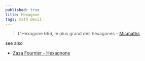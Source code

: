 ```yaml
---
published: true
title: Hexagone
tags: math devil
---
```

> L'Hexagone 666, le plus grand des hexagones - [Micmaths](https://www.youtube.com/watch?v=N-ZGCsvxBB0)

see also
- [Zaza Fournier - Hexagnone](https://www.youtube.com/watch?v=YJhuBvMWce0)

